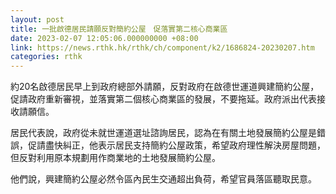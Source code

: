 ```yaml
---
layout: post
title: 一批啟德居民請願反對簡約公屋　促落實第二核心商業區
date: 2023-02-07 12:05:06.000000000 +08:00
link: https://news.rthk.hk/rthk/ch/component/k2/1686824-20230207.htm
categories: rthk
---
```


約20名啟德居民早上到政府總部外請願，反對政府在啟德世運道興建簡約公屋，促請政府重新審視，並落實第二個核心商業區的發展，不要拖延。政府派出代表接收請願信。

居民代表說，政府從未就世運道選址諮詢居民，認為在有關土地發展簡約公屋是錯誤，促請盡快糾正，他表示居民支持簡約公屋政策，希望政府理性解決房屋問題，但反對利用原本規劃用作商業地的土地發展簡約公屋。

他們說，興建簡約公屋必然令區內民生交通超出負荷，希望官員落區聽取民意。
